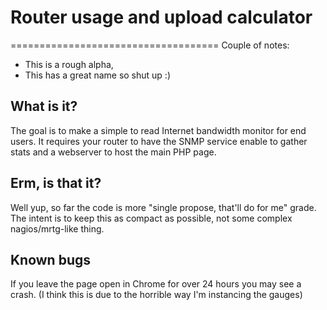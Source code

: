 # Router usage and upload calculator
====================================
Couple of notes:

* This is a rough alpha,
* This has a great name so shut up :)

What is it?
-----------
The goal is to make a simple to read Internet bandwidth monitor for end users.
It requires your router to have the SNMP service enable to gather stats and a webserver to host the main PHP page.


Erm, is that it?
----------------
Well yup, so far the code is more "single propose, that'll do for me" grade.
The intent is to keep this as compact as possible, not some complex nagios/mrtg-like thing.

Known bugs
----------
If you leave the page open in Chrome for over 24 hours you may see a crash.
(I think this is due to the horrible way I'm instancing the gauges)



